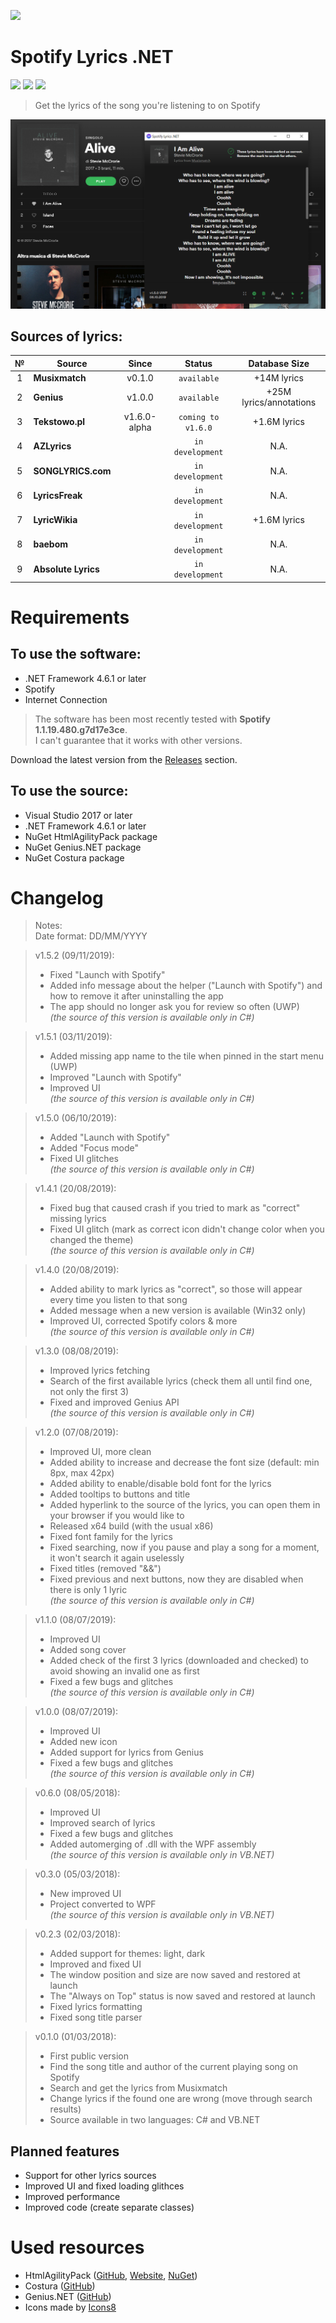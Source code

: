 ![](/Screenshots/SpotifyLyricsNET-logo-v1.png)
# Spotify Lyrics .NET
![](https://img.shields.io/badge/Build-Passing-success.svg?style=flat) ![](https://img.shields.io/badge/Current_Version_(WPF)-v1.5.2-red.svg?style=flat) ![](https://img.shields.io/badge/Current_Version_(UWP)-v1.5.2-green.svg?style=flat)
> Get the lyrics of the song you're listening to on Spotify

![](/Screenshots/SpotifyLyricsNET-v1.5.0.png)

## Sources of lyrics:
| № | Source | Since | Status | Database Size |
|     :---:      | ------------ |     :---:      |     :---:      |     :---:      |
| 1 | **Musixmatch** | v0.1.0 | `available` | +14M lyrics |
| 2 | **Genius** | v1.0.0 | `available` | +25M lyrics/annotations |
| 3 | **Tekstowo.pl** | v1.6.0-alpha | `coming to v1.6.0` | +1.6M lyrics |
| 4 | **AZLyrics** | | `in development` | N.A. |
| 5 | **SONGLYRICS.com** | | `in development` | N.A. |
| 6 | **LyricsFreak** | | `in development` | N.A. |
| 7 | **LyricWikia** | | `in development` | +1.6M lyrics |
| 8 | **baebom** | | `in development` | N.A. |
| 9 | **Absolute Lyrics** | | `in development` | N.A. |

# Requirements
## To use the software:
- .NET Framework 4.6.1 or later
- Spotify
- Internet Connection

> The software has been most recently tested with **Spotify 1.1.19.480.g7d17e3ce**.<br>I can't guarantee that it works with other versions.

Download the latest version from the [Releases](https://github.com/JakubSteplowski/SpotifyLyricsNET/releases) section.

## To use the source:
- Visual Studio 2017 or later
- .NET Framework 4.6.1 or later
- NuGet HtmlAgilityPack package
- NuGet Genius.NET package
- NuGet Costura package

# Changelog

> Notes:<br>
> Date format: DD/MM/YYYY

>v1.5.2 (09/11/2019):
>- Fixed "Launch with Spotify"
>- Added info message about the helper ("Launch with Spotify") and how to remove it after uninstalling the app
>- The app should no longer ask you for review so often (UWP)<br>
>*(the source of this version is available only in C#)*

>v1.5.1 (03/11/2019):
>- Added missing app name to the tile when pinned in the start menu (UWP)
>- Improved "Launch with Spotify"
>- Improved UI<br>
>*(the source of this version is available only in C#)*

>v1.5.0 (06/10/2019):
>- Added "Launch with Spotify"
>- Added "Focus mode"
>- Fixed UI glitches<br>
>*(the source of this version is available only in C#)*

>v1.4.1 (20/08/2019):
>- Fixed bug that caused crash if you tried to mark as "correct" missing lyrics
>- Fixed UI glitch (mark as correct icon didn't change color when you changed the theme)<br>
>*(the source of this version is available only in C#)*

>v1.4.0 (20/08/2019):
>- Added ability to mark lyrics as "correct", so those will appear every time you listen to that song
>- Added message when a new version is available (Win32 only)
>- Improved UI, corrected Spotify colors & more<br>
>*(the source of this version is available only in C#)*

>v1.3.0 (08/08/2019):
>- Improved lyrics fetching
>- Search of the first available lyrics (check them all until find one, not only the first 3)
>- Fixed and improved Genius API<br>
>*(the source of this version is available only in C#)*

>v1.2.0 (07/08/2019):
>- Improved UI, more clean
>- Added ability to increase and decrease the font size (default: min 8px, max 42px)
>- Added ability to enable/disable bold font for the lyrics
>- Added tooltips to buttons and title
>- Added hyperlink to the source of the lyrics, you can open them in your browser if you would like to
>- Released x64 build (with the usual x86)
>- Fixed font family for the lyrics
>- Fixed searching, now if you pause and play a song for a moment, it won't search it again uselessly
>- Fixed titles (removed "&&")
>- Fixed previous and next buttons, now they are disabled when there is only 1 lyric<br>
>*(the source of this version is available only in C#)*

>v1.1.0 (08/07/2019):
>- Improved UI
>- Added song cover
>- Added check of the first 3 lyrics (downloaded and checked) to avoid showing an invalid one as first
>- Fixed a few bugs and glitches<br>
>*(the source of this version is available only in C#)*

>v1.0.0 (08/07/2019):
>- Improved UI
>- Added new icon
>- Added support for lyrics from Genius
>- Fixed a few bugs and glitches<br>
>*(the source of this version is available only in C#)*

>v0.6.0 (08/05/2018):
>- Improved UI
>- Improved search of lyrics
>- Fixed a few bugs and glitches
>- Added automerging of .dll with the WPF assembly<br>
>*(the source of this version is available only in VB.NET)*

>v0.3.0 (05/03/2018):
>- New improved UI
>- Project converted to WPF<br>
>*(the source of this version is available only in VB.NET)*

>v0.2.3 (02/03/2018):
>- Added support for themes: light, dark
>- Improved and fixed UI
>- The window position and size are now saved and restored at launch
>- The "Always on Top" status is now saved and restored at launch
>- Fixed lyrics formatting
>- Fixed song title parser

>v0.1.0 (01/03/2018):
>- First public version
>- Find the song title and author of the current playing song on Spotify
>- Search and get the lyrics from Musixmatch
>- Change lyrics if the found one are wrong (move through search results)
>- Source available in two languages: C# and VB.NET

## Planned features
- Support for other lyrics sources
- Improved UI and fixed loading glithces
- Improved performance
- Improved code (create separate classes)

# Used resources

- HtmlAgilityPack ([GitHub](https://github.com/zzzprojects/html-agility-pack), [Website](http://html-agility-pack.net/), [NuGet](https://www.nuget.org/packages/HtmlAgilityPack/))
- Costura ([GitHub](https://github.com/Fody/Costura))
- Genius.NET ([GitHub](https://github.com/prajjwaldimri/Genius.NET))
- Icons made by [Icons8](icons8.com)
